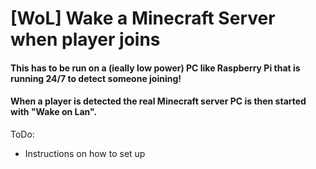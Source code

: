 # [WoL] Wake a Minecraft Server when player joins

#### This has to be run on a (ieally low power) PC like Raspberry Pi that is running 24/7 to detect someone joining!
#### When a player is detected the real Minecraft server PC is then started with "Wake on Lan".

ToDo:
- Instructions on how to set up
